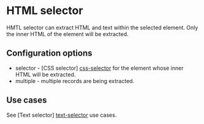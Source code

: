 # HTML selector
HMTL selector can extract HTML and text within the selected element. Only the
inner HTML of the element will be extracted.

## Configuration options
 * selector - [CSS selector] [css-selector] for the element whose inner HTML
 will be extracted.
 * multiple - multiple records are being extracted.

## Use cases
See [Text selector] [text-selector] use cases.

 [text-selector]: text-selector.md
 [css-selector]: css-selector.md